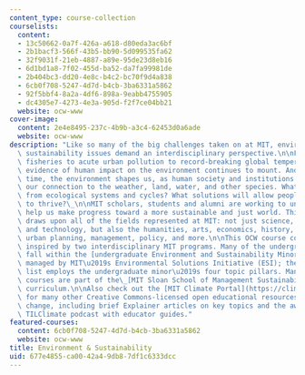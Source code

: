 ```yaml
---
content_type: course-collection
courselists:
  content:
  - 13c50662-0a7f-426a-a618-d80eda3ac6bf
  - 2b1bacf3-566f-43b5-bb90-5d099535fa62
  - 32f9031f-21eb-4887-a89e-95de23d8eb16
  - 6d1bd1a8-7f02-455d-ba52-da7fa99981de
  - 2b404bc3-dd20-4e8c-b4c2-bc70f9d4a838
  - 6cb0f708-5247-4d7d-b4cb-3ba6331a5862
  - 92f5bbf4-8a2a-4df6-898a-9eabb4755905
  - dc4305e7-4273-4e3a-905d-f2f7ce04bb21
  website: ocw-www
cover-image:
  content: 2e4e8495-237c-4b9b-a3c4-62453d0a6ade
  website: ocw-www
description: "Like so many of the big challenges taken on at MIT, environmental and\
  \ sustainability issues demand an interdisciplinary perspective.\n\nFrom declining\
  \ fisheries to acute urban pollution to record-breaking global temperatures, the\
  \ evidence of human impact on the environment continues to mount. And at the same\
  \ time, the environment shapes us, as human society and institutions are built upon\
  \ our connection to the weather, land, water, and other species. What can we learn\
  \ from ecological systems and cycles? What solutions will allow people and the planet\
  \ to thrive?\_\n\nMIT scholars, students and alumni are working to understand and\
  \ help us make progress toward a more sustainable and just world. This core mission\
  \ draws upon all of the fields represented at MIT: not just science, engineering,\
  \ and technology, but also the humanities, arts, economics, history, architecture,\
  \ urban planning, management, policy, and more.\n\nThis OCW course collection is\
  \ inspired by two interdisciplinary MIT programs. Many of the undergraduate courses\
  \ fall within the [undergraduate Environment and Sustainability Minor](http://environmentalsolutions.mit.edu/environment-sustainability-minor/)\
  \ managed by MIT\u2019s Environmental Solutions Initiative (ESI); the OCW course\
  \ list employs the undergraduate minor\u2019s four topic pillars. Many of the graduate-level\
  \ courses are part of the\_[MIT Sloan School of Management Sustainability Certificate](http://mitsloan.mit.edu/sustainability/sustainability-certificate)\
  \ curriculum.\n\nAlso check out the [MIT Climate Portal](https://climate.mit.edu)\
  \ for many other Creative Commons-licensed open educational resources on climate\
  \ change, including brief Explainer articles on key topics and the award-winning\
  \ TILClimate podcast with educator guides."
featured-courses:
  content: 6cb0f708-5247-4d7d-b4cb-3ba6331a5862
  website: ocw-www
title: Environment & Sustainability
uid: 677e4855-ca00-42a4-9db8-7df1c6333dcc
---
```

